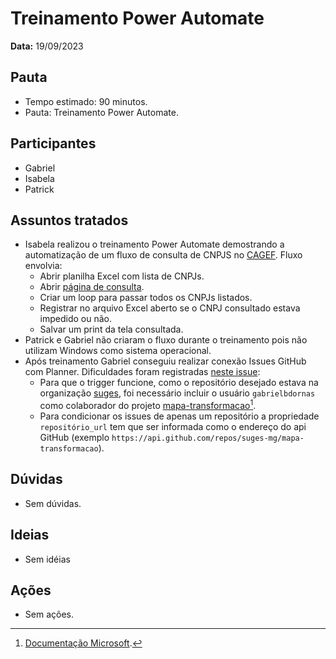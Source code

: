 # Treinamento Power Automate

**Data:** 19/09/2023

## Pauta
- Tempo estimado: 90 minutos.
- Pauta: Treinamento Power Automate.

## Participantes
- Gabriel
- Isabela
- Patrick

## Assuntos tratados
- Isabela realizou o treinamento Power Automate demostrando a automatização de um fluxo de consulta de CNPJS no [CAGEF](https://www.cagef.mg.gov.br/fornecedor-web/br/gov/prodemge/seplag/fornecedor/publico/index.zul). Fluxo envolvia:
  - Abrir planilha Excel com lista de CNPJs.
  - Abrir [página de consulta](https://www.cagef.mg.gov.br/fornecedor-web/br/gov/prodemge/seplag/fornecedor/publico/index.zul).
  - Criar um loop para passar todos os CNPJs listados.
  - Registrar no arquivo Excel aberto se o CNPJ consultado estava impedido ou não.
  - Salvar um print da tela consultada.
- Patrick e Gabriel não criaram o fluxo durante o treinamento pois não utilizam Windows como sistema operacional.
- Após treinamento Gabriel conseguiu realizar conexão Issues GitHub com Planner. Dificuldades foram registradas [neste issue](https://github.com/suges-mg/novas-ideias/issues/3):
    - Para que o trigger funcione, como o repositório desejado estava na organização [suges](https://github.com/suges-mg), foi necessário incluir o usuário `gabrielbdornas` como colaborador do projeto [mapa-transformacao](https://github.com/suges-mg/mapa-transformacao)[^1].
    - Para condicionar os issues de apenas um repositório a propriedade `repositório_url` tem que ser informada como o endereço do api GitHub (exemplo `https://api.github.com/repos/suges-mg/mapa-transformacao`).

## Dúvidas
- Sem dúvidas.

## Ideias
- Sem idéias

## Ações
- Sem ações.

[^1]: [Documentação Microsoft](https://learn.microsoft.com/en-us/connectors/github/#known-issues-and-limitations).
